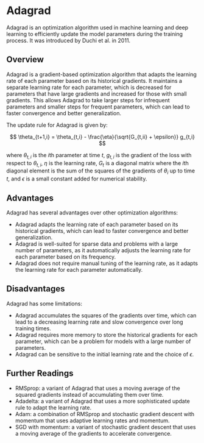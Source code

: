 # Adagrad

Adagrad is an optimization algorithm used in machine learning and deep learning to efficiently update the model parameters during the training process. It was introduced by Duchi et al. in 2011.

## Overview

Adagrad is a gradient-based optimization algorithm that adapts the learning rate of each parameter based on its historical gradients. It maintains a separate learning rate for each parameter, which is decreased for parameters that have large gradients and increased for those with small gradients. This allows Adagrad to take larger steps for infrequent parameters and smaller steps for frequent parameters, which can lead to faster convergence and better generalization.

The update rule for Adagrad is given by:

$$
\theta_{t+1,i} = \theta_{t,i} - \frac{\eta}{\sqrt{G_{t,ii} + \epsilon}} g_{t,i}
$$

where $\theta_{t,i}$ is the $i$th parameter at time $t$, $g_{t,i}$ is the gradient of the loss with respect to $\theta_{t,i}$, $\eta$ is the learning rate, $G_{t}$ is a diagonal matrix where the $i$th diagonal element is the sum of the squares of the gradients of $\theta_{i}$ up to time $t$, and $\epsilon$ is a small constant added for numerical stability.

## Advantages

Adagrad has several advantages over other optimization algorithms:

- Adagrad adapts the learning rate of each parameter based on its historical gradients, which can lead to faster convergence and better generalization.
- Adagrad is well-suited for sparse data and problems with a large number of parameters, as it automatically adjusts the learning rate for each parameter based on its frequency.
- Adagrad does not require manual tuning of the learning rate, as it adapts the learning rate for each parameter automatically.

## Disadvantages

Adagrad has some limitations:

- Adagrad accumulates the squares of the gradients over time, which can lead to a decreasing learning rate and slow convergence over long training times.
- Adagrad requires more memory to store the historical gradients for each parameter, which can be a problem for models with a large number of parameters.
- Adagrad can be sensitive to the initial learning rate and the choice of $\epsilon$.

## Further Readings

- RMSprop: a variant of Adagrad that uses a moving average of the squared gradients instead of accumulating them over time.
- Adadelta: a variant of Adagrad that uses a more sophisticated update rule to adapt the learning rate.
- Adam: a combination of RMSprop and stochastic gradient descent with momentum that uses adaptive learning rates and momentum.
- SGD with momentum: a variant of stochastic gradient descent that uses a moving average of the gradients to accelerate convergence.

